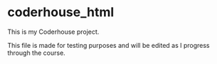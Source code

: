 # coderhouse_html
This is my Coderhouse project.

This file is made for testing purposes and will be edited as I progress 
through the course. 
